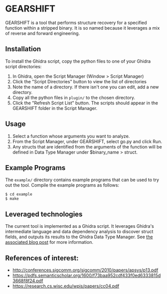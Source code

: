 # GEARSHIFT
GEARSHIFT is a tool that performs structure recovery for a specified function
within a stripped binary. It is so named because it leverages a mix of reverse
and forward engineering.

## Installation

To install the Ghidra script, copy the python files to one of your Ghidra
script directories:

1. In Ghidra, open the Script Manager (Window > Script Manager)
2. Click the "Script Directories" button to view the list of directories
3. Note the name of a directory. If there isn't one you can edit, add a new directory.
4. Copy all the python files in `plugin/` to the chosen directory.
5. Click the "Refresh Script List" button. The scripts should appear in the GEARSHIFT folder in the Script Manager.

## Usage

1. Select a function whose arguments you want to analyze.
2. From the Script Manager, under GEARSHIFT, select go.py and click Run.
3. Any structs that are identified from the arguments of the function will be
   defined in Data Type Manager under $binary_name > struct.

## Example Programs

The `example/` directory contains example programs that can be used to try out
the tool. Compile the example programs as follows:
```
$ cd example
$ make
```

## Leveraged technologies
The current tool is implemented as a Ghidra script. It leverages Ghidra's
intermediate language and data dependency analysis to discover struct fields,
and outputs its results to the Ghidra Data Type Manager. See
[the associated blog post](https://blog.grimm-co.com/) for more information.

## References of interest:

- http://conferences.sigcomm.org/sigcomm/2010/papers/apsys/p13.pdf
- https://pdfs.semanticscholar.org/1600/f73baa952cdf433f0ed6333815d3668f8f24.pdf
- https://research.cs.wisc.edu/wpis/papers/cc04.pdf

